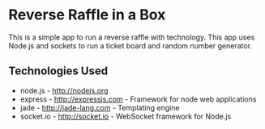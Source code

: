 Reverse Raffle in a Box
=======================

This is a simple app to run a reverse raffle with technology.  This app uses Node.js and sockets to run a ticket board and random number generator.

Technologies Used
-----------------

* node.js - http://nodejs.org
* express - http://expressjs.com - Framework for node web applications
* jade - http://jade-lang.com - Templating engine
* socket.io - http://socket.io - WebSocket framework for Node.js
 

